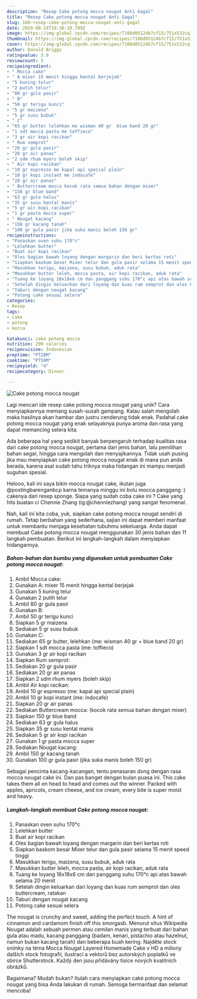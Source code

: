 ```yaml
---
description: "Resep Cake potong mocca nougat Anti Gagal"
title: "Resep Cake potong mocca nougat Anti Gagal"
slug: 160-resep-cake-potong-mocca-nougat-anti-gagal
date: 2020-08-24T19:38:19.799Z
image: https://img-global.cpcdn.com/recipes/7108d05124b7cf15/751x532cq70/cake-potong-mocca-nougat-foto-resep-utama.jpg
thumbnail: https://img-global.cpcdn.com/recipes/7108d05124b7cf15/751x532cq70/cake-potong-mocca-nougat-foto-resep-utama.jpg
cover: https://img-global.cpcdn.com/recipes/7108d05124b7cf15/751x532cq70/cake-potong-mocca-nougat-foto-resep-utama.jpg
author: Donald Briggs
ratingvalue: 3.9
reviewcount: 3
recipeingredient:
- " Mocca cake"
- " A mixer 15 menit hingga kental berjejak"
- "5 kuning telur"
- "2 putih telur"
- "80 gr gula pasir"
- " B"
- "50 gr terigu kunci"
- "5 gr maizena"
- "5 gr susu bubuk"
- " C"
- "65 gr butter lelehkan me wisman 40 gr  blue band 20 gr"
- "1 sdt mocca pasta me toffieco"
- "3 gr air kopi racikan"
- " Rum semprot"
- "20 gr gula pasir"
- "20 gr air panas"
- "2 sdm rhum myers boleh skip"
- " Air kopi racikan"
- "10 gr espresso me kapal api special plain"
- "10 gr kopi instant me indocafe"
- "20 gr air panas"
- " Buttercream mocca kocok rata semua bahan dengan mixer"
- "150 gr blue band"
- "63 gr gula halus"
- "35 gr susu kental manis"
- "5 gr air kopi racikan"
- "1 gr pasta mocca super"
- " Nougat kacang"
- "150 gr kacang tanah"
- "100 gr gula pasir jika suka manis boleh 150 gr"
recipeinstructions:
- "Panaskan oven suhu 170°c"
- "Lelehkan butter"
- "Buat air kopi racikan"
- "Oles bagian bawah loyang dengan margarin dan beri kertas roti"
- "Siapkan baskom besar Mixer telur dan gula pasir selama 15 menit speed tinggi"
- "Masukkan terigu, maizena, susu bubuk, aduk rata"
- "Masukkan butter leleh, mocca pasta, air kopi racikan, aduk rata"
- "Tuang ke loyang 18x18x6 cm dan panggang suhu 170°c api atas bawah selama 20 menit"
- "Setelah dingin keluarkan dari loyang dan kuas rum semprot dan oles buttercream, ratakan"
- "Taburi dengan nougat kacang"
- "Potong cake sesuai selera"
categories:
- Resep
tags:
- cake
- potong
- mocca

katakunci: cake potong mocca 
nutrition: 299 calories
recipecuisine: Indonesian
preptime: "PT28M"
cooktime: "PT59M"
recipeyield: "4"
recipecategory: Dinner

---
```



![Cake potong mocca nougat](https://img-global.cpcdn.com/recipes/7108d05124b7cf15/751x532cq70/cake-potong-mocca-nougat-foto-resep-utama.jpg)

Lagi mencari ide resep cake potong mocca nougat yang unik? Cara menyiapkannya memang susah-susah gampang. Kalau salah mengolah maka hasilnya akan hambar dan justru cenderung tidak enak. Padahal cake potong mocca nougat yang enak selayaknya punya aroma dan rasa yang dapat memancing selera kita.

Ada beberapa hal yang sedikit banyak berpengaruh terhadap kualitas rasa dari cake potong mocca nougat, pertama dari jenis bahan, lalu pemilihan bahan segar, hingga cara mengolah dan menyajikannya. Tidak usah pusing jika mau menyiapkan cake potong mocca nougat enak di mana pun anda berada, karena asal sudah tahu triknya maka hidangan ini mampu menjadi suguhan spesial.

Helooo, kali ini saya bikin mocca nougat cake, ikutan juga @postingbarenganbcp karna temanya minggu ini bolu mocca panggang :) cakenya dari resep sponge. Siapa yang sudah coba cake ini ? Cake yang hits buatan ci Chennie Zhang (ig:@chenniezhang) yang sangat fenomenal.


Nah, kali ini kita coba, yuk, siapkan cake potong mocca nougat sendiri di rumah. Tetap berbahan yang sederhana, sajian ini dapat memberi manfaat untuk membantu menjaga kesehatan tubuhmu sekeluarga. Anda dapat membuat Cake potong mocca nougat menggunakan 30 jenis bahan dan 11 langkah pembuatan. Berikut ini langkah-langkah dalam menyiapkan hidangannya.

<!--inarticleads1-->

##### Bahan-bahan dan bumbu yang digunakan untuk pembuatan Cake potong mocca nougat:

1. Ambil  Mocca cake:
1. Gunakan  A: mixer 15 menit hingga kental berjejak
1. Gunakan 5 kuning telur
1. Gunakan 2 putih telur
1. Ambil 80 gr gula pasir
1. Gunakan  B:
1. Ambil 50 gr terigu kunci
1. Siapkan 5 gr maizena
1. Sediakan 5 gr susu bubuk
1. Gunakan  C:
1. Sediakan 65 gr butter, lelehkan (me: wisman 40 gr + blue band 20 gr)
1. Siapkan 1 sdt mocca pasta (me: toffieco)
1. Gunakan 3 gr air kopi racikan
1. Siapkan  Rum semprot:
1. Sediakan 20 gr gula pasir
1. Sediakan 20 gr air panas
1. Siapkan 2 sdm rhum myers (boleh skip)
1. Ambil  Air kopi racikan:
1. Ambil 10 gr espresso (me: kapal api special plain)
1. Ambil 10 gr kopi instant (me: indocafe)
1. Siapkan 20 gr air panas
1. Sediakan  Buttercream mocca: (kocok rata semua bahan dengan mixer)
1. Siapkan 150 gr blue band
1. Sediakan 63 gr gula halus
1. Siapkan 35 gr susu kental manis
1. Sediakan 5 gr air kopi racikan
1. Gunakan 1 gr pasta mocca super
1. Sediakan  Nougat kacang:
1. Ambil 150 gr kacang tanah
1. Gunakan 100 gr gula pasir (jika suka manis boleh 150 gr)


Sebagai pencinta kacang-kacangan, tentu penasaran dong dengan rasa mocca nougat cake ini. Dan pas banget dengan bulan puasa ini. This cake takes them all on head to head and comes out the winner. Packed with apples, apricots, cream cheese, and ice cream, every bite is super moist and heavy. 

<!--inarticleads2-->

##### Langkah-langkah membuat Cake potong mocca nougat:

1. Panaskan oven suhu 170°c
1. Lelehkan butter
1. Buat air kopi racikan
1. Oles bagian bawah loyang dengan margarin dan beri kertas roti
1. Siapkan baskom besar Mixer telur dan gula pasir selama 15 menit speed tinggi
1. Masukkan terigu, maizena, susu bubuk, aduk rata
1. Masukkan butter leleh, mocca pasta, air kopi racikan, aduk rata
1. Tuang ke loyang 18x18x6 cm dan panggang suhu 170°c api atas bawah selama 20 menit
1. Setelah dingin keluarkan dari loyang dan kuas rum semprot dan oles buttercream, ratakan
1. Taburi dengan nougat kacang
1. Potong cake sesuai selera


The nougat is crunchy and sweet, adding the perfect touch. A hint of cinnamon and cardamom finish off this smorgasb. Menurut situs Wikipedia Nougat adalah sebuah permen atau cemilan manis yang terbuat dari bahan gula atau madu, kacang panggang (badam, kenari, pistachio atau hazelnut, namun bukan kacang tanah) dan beberapa buah kering. Najděte stock snímky na téma Mocca Nougat Layered Homemade Cake v HD a miliony dalších stock fotografií, ilustrací a vektorů bez autorských poplatků ve sbírce Shutterstock. Každý den jsou přidávány tisíce nových kvalitních obrázků. 

Bagaimana? Mudah bukan? Itulah cara menyiapkan cake potong mocca nougat yang bisa Anda lakukan di rumah. Semoga bermanfaat dan selamat mencoba!
